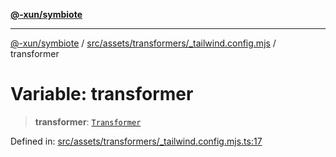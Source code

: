[**@-xun/symbiote**](../../../../../README.md)

***

[@-xun/symbiote](../../../../../README.md) / [src/assets/transformers/\_tailwind.config.mjs](../README.md) / transformer

# Variable: transformer

> **transformer**: [`Transformer`](../../../type-aliases/Transformer.md)

Defined in: [src/assets/transformers/\_tailwind.config.mjs.ts:17](https://github.com/Xunnamius/symbiote/blob/98da9097288b635bb2e9adaa0711ed948dd02274/src/assets/transformers/_tailwind.config.mjs.ts#L17)
